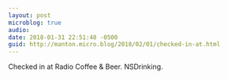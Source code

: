 ```yaml
---
layout: post
microblog: true
audio: 
date: 2018-01-31 22:51:48 -0500
guid: http://manton.micro.blog/2018/02/01/checked-in-at.html
---
```

Checked in at Radio Coffee & Beer. NSDrinking.
